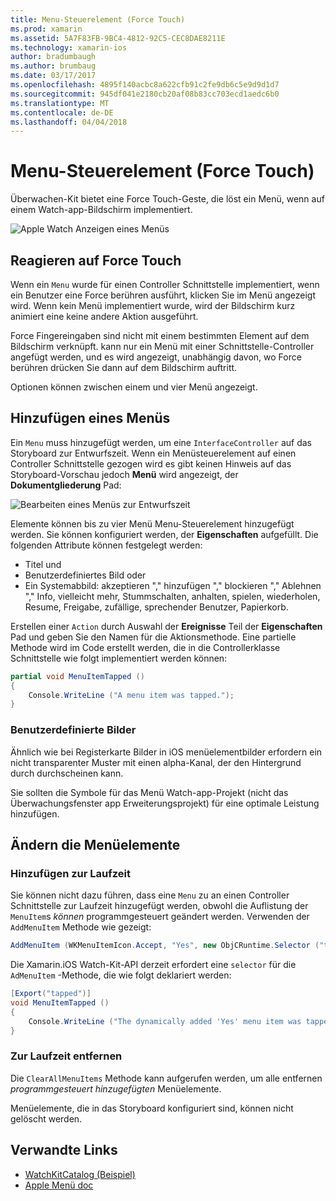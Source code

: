 ```yaml
---
title: Menu-Steuerelement (Force Touch)
ms.prod: xamarin
ms.assetid: 5A7F83FB-9BC4-4812-92C5-CEC8DAE8211E
ms.technology: xamarin-ios
author: bradumbaugh
ms.author: brumbaug
ms.date: 03/17/2017
ms.openlocfilehash: 4895f140acbc8a622cfb91c2fe9db6c5e9d9d1d7
ms.sourcegitcommit: 945df041e2180cb20af08b83cc703ecd1aedc6b0
ms.translationtype: MT
ms.contentlocale: de-DE
ms.lasthandoff: 04/04/2018
---
```

# <a name="menu-control-force-touch"></a>Menu-Steuerelement (Force Touch)

Überwachen-Kit bietet eine Force Touch-Geste, die löst ein Menü, wenn auf einem Watch-app-Bildschirm implementiert.

![](menu-images/menu.png "Apple Watch Anzeigen eines Menüs")
<!-- watch image courtesy of http://infinitapps.com/bezel/ -->

## <a name="responding-to-force-touch"></a>Reagieren auf Force Touch

Wenn ein `Menu` wurde für einen Controller Schnittstelle implementiert, wenn ein Benutzer eine Force berühren ausführt, klicken Sie im Menü angezeigt wird. Wenn kein Menü implementiert wurde, wird der Bildschirm kurz animiert eine keine andere Aktion ausgeführt.

Force Fingereingaben sind nicht mit einem bestimmten Element auf dem Bildschirm verknüpft. kann nur ein Menü mit einer Schnittstelle-Controller angefügt werden, und es wird angezeigt, unabhängig davon, wo Force berühren drücken Sie dann auf dem Bildschirm auftritt.

Optionen können zwischen einem und vier Menü angezeigt.


## <a name="adding-a-menu"></a>Hinzufügen eines Menüs

Ein `Menu` muss hinzugefügt werden, um eine `InterfaceController` auf das Storyboard zur Entwurfszeit. Wenn ein Menüsteuerelement auf einen Controller Schnittstelle gezogen wird es gibt keinen Hinweis auf das Storyboard-Vorschau jedoch **Menü** wird angezeigt, der **Dokumentgliederung** Pad:

![](menu-images/menu-action.png "Bearbeiten eines Menüs zur Entwurfszeit")

Elemente können bis zu vier Menü Menu-Steuerelement hinzugefügt werden. Sie können konfiguriert werden, der **Eigenschaften** aufgefüllt. Die folgenden Attribute können festgelegt werden:

- Titel und
- Benutzerdefiniertes Bild oder
- Ein Systemabbild: akzeptieren "," hinzufügen "," blockieren "," Ablehnen "," Info, vielleicht mehr, Stummschalten, anhalten, spielen, wiederholen, Resume, Freigabe, zufällige, sprechender Benutzer, Papierkorb.

Erstellen einer `Action` durch Auswahl der **Ereignisse** Teil der **Eigenschaften** Pad und geben Sie den Namen für die Aktionsmethode. Eine partielle Methode wird im Code erstellt werden, die in die Controllerklasse Schnittstelle wie folgt implementiert werden können:

```csharp
partial void MenuItemTapped ()
{
    Console.WriteLine ("A menu item was tapped.");
}
```

### <a name="custom-images"></a>Benutzerdefinierte Bilder

Ähnlich wie bei Registerkarte Bilder in iOS menüelementbilder erfordern ein nicht transparenter Muster mit einen alpha-Kanal, der den Hintergrund durch durchscheinen kann.

Sie sollten die Symbole für das Menü Watch-app-Projekt (nicht das Überwachungsfenster app Erweiterungsprojekt) für eine optimale Leistung hinzufügen.


## <a name="changing-the-menu-items"></a>Ändern die Menüelemente

<!--
### Design Time Items

Menu items added the the storyboard can be shown and hidden programmatically.
-->

### <a name="adding-at-runtime"></a>Hinzufügen zur Laufzeit

Sie können nicht dazu führen, dass eine `Menu` zu an einen Controller Schnittstelle zur Laufzeit hinzugefügt werden, obwohl die Auflistung der `MenuItem`s *können* programmgesteuert geändert werden.
Verwenden der `AddMenuItem` Methode wie gezeigt:

```csharp
AddMenuItem (WKMenuItemIcon.Accept, "Yes", new ObjCRuntime.Selector ("tapped"));
```

Die Xamarin.iOS Watch-Kit-API derzeit erfordert eine `selector` für die `AdMenuItem` -Methode, die wie folgt deklariert werden:

```csharp
[Export("tapped")]
void MenuItemTapped ()
{
    Console.WriteLine ("The dynamically added 'Yes' menu item was tapped.");
}
```

### <a name="removing-at-runtime"></a>Zur Laufzeit entfernen

Die `ClearAllMenuItems` Methode kann aufgerufen werden, um alle entfernen *programmgesteuert hinzugefügten* Menüelemente.

Menüelemente, die in das Storyboard konfiguriert sind, können nicht gelöscht werden.



## <a name="related-links"></a>Verwandte Links

- [WatchKitCatalog (Beispiel)](https://developer.xamarin.com/samples/monotouch/watchOS/WatchKitCatalog/)
- [Apple Menü doc](https://developer.apple.com/library/prerelease/ios/documentation/General/Conceptual/WatchKitProgrammingGuide/Menus.html)
